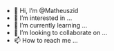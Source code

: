 - 👋 Hi, I’m @Matheuszid
- 👀 I’m interested in ...
- 🌱 I’m currently learning ...
- 💞️ I’m looking to collaborate on ...
- 📫 How to reach me ...

<!---
Matheuszid/Matheuszid is a ✨ special ✨ repository because its `README.md` (this file) appears on your GitHub profile.
You can click the Preview link to take a look at your changes.
--->
